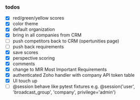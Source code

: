 ### todos
 - [x] red/green/yellow scores
 - [x] color theme
 - [x] default organization
 - [x] bring in all companies from CRM
 - [ ] push competitors back to CRM (opertunities page)
 - [ ] push back requirements
 - [x] save scores
 - [x] perspective scoring
 - [x] comments
 - [x] change to MIR Most Important Requirements
 - [x] authenticated Zoho handler with company API token table
 - [x] UI touch up
 - [ ] \@session behave like pytest fixtures e.g. \@session('user', 'broadcast_group', 'company', privilege='admin')
